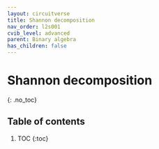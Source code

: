 ```yaml
---
layout: circuitverse
title: Shannon decomposition
nav_order: l2s001
cvib_level: advanced
parent: Binary algebra
has_children: false
---
```


# Shannon decomposition
{: .no_toc}

## Table of contents

1. TOC
{:toc}
